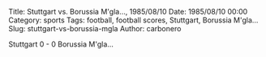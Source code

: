 Title: Stuttgart vs. Borussia M'gla…, 1985/08/10
Date: 1985/08/10 00:00
Category: sports
Tags: football, football scores, Stuttgart, Borussia M'gla…
Slug: stuttgart-vs-borussia-mgla
Author: carbonero


Stuttgart 0 - 0 Borussia M'gla…
